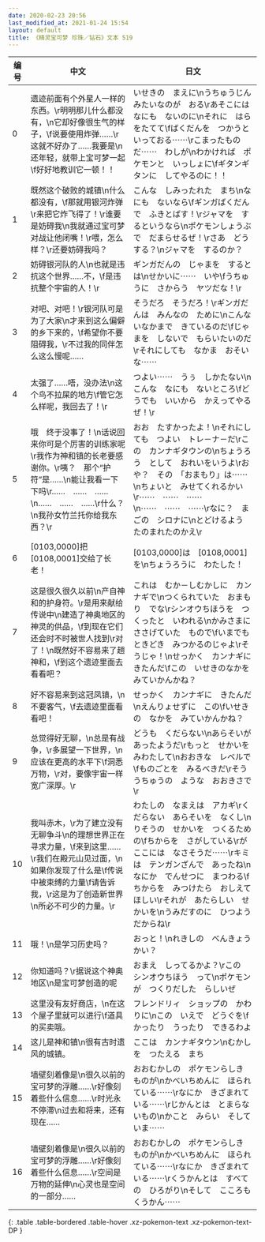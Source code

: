 ```yaml
---
date: 2020-02-23 20:56
last_modified_at: 2021-01-24 15:54
layout: default
title: 《精灵宝可梦 珍珠／钻石》文本 519
---
```

| 编号 | 中文 | 日文 |
| ---- | ---- | ---- |
| 0 | 遗迹前面有个外星人一样的东西。\r明明那儿什么都没有，\n它却好像很生气的样子，\f说要使用炸弹……\r这就不好办了……我要是\n还年轻，就带上宝可梦一起\f好好地教训它一顿！！ | いせきの　まえに\nうちゅうじん　みたいなのが　おる\rあそこには　なにも　ないのに\nそれに　はらをたてて\fばくだんを　つかうと　いっておる⋯⋯\rこまったものだ⋯⋯　わしが\nわかければ　ポケモンと　いっしょに\fギタンギタンに　してやるのに！！ |
| 1 | 既然这个破败的城镇\n什么都没有，\f那就用银河炸弹\r来把它炸飞得了！\r谁要是妨碍我\n我就通过宝可梦对战让他闭嘴！\r喂，怎么样？\r还要妨碍我吗？ | こんな　しみったれた　まち\nなにも　ないなら\fギンガばくだんで　ふきとばす！\rジャマを　するというなら\nポケモンしょうぶで　だまらせるぜ！\rさあ　どうする？\nジャマを　するのか？ |
| 2 | 妨碍银河队的人\n也就是违抗这个世界……不，\f是违抗整个宇宙的人！\r | ギンガだんの　じゃまを　するとは\nせかいに⋯⋯　いや\fうちゅうに　さからう　ヤツだな！\r |
| 3 | 对吧、对吧！\r银河队可是为了大家\n才来到这么偏僻的乡下来的，\f希望你不要阻碍我，\r不过我的同伴怎么这么慢呢…… | そうだろ　そうだろ！\rギンガだんは　みんなの　ために\nこんな　いなかまで　きているのだ\fじゃまを　しないで　もらいたいのだ\rそれにしても　なかま　おそいな⋯⋯ |
| 4 | 太强了……唔，没办法\n这个鸟不拉屎的地方\f管它怎么样呢，我回去了！\r | つよい⋯⋯　うぅ　しかたない\nこんな　なにも　ないところ\fどうでも　いいから　かえってやるぜ！\r |
| 5 | 哦　终于没事了！\n话说回来你可是个厉害的训练家呢\r我作为神和镇的长老要感谢你。\r咦？　那个“护符”是……\n能让我看一下下吗\r……　……　……　\n……　……　……\r什么？\n我孙女竹兰托你给我东西？\r | おお　たすかったよ！\nそれにしても　つよい　トレ－ナ－だ\rこの　カンナギタウンの\nちょうろう　として　おれいをいうよ\rおや？　その　「おまもり」は⋯⋯\nちょいと　みせてくれるかい\r⋯⋯　⋯⋯　⋯⋯　\n⋯⋯　⋯⋯　⋯⋯\rなに？　まごの　シロナに\nとどけるよう　たのまれたのかえ\r |
| 6 | [0103,0000]把[0108,0001]交给了长老！ | [0103,0000]は　[0108,0001]を\nちょうろうに　わたした！ |
| 7 | 这是很久很久以前\n产自神和的护身符。\r是用来献给传说中\n建造了神奥地区的神灵的供品，\f到现在它们还会时不时被世人找到\r对了！\n既然好不容易来了趟神和，\f到这个遗迹里面去看看吧？ | これは　むか－しむかしに　カンナギで\nつくられていた　おまもり　でな\rシンオウちほうを　つくったと　いわれる\nかみさまに　ささげていた　もので\fいまでも　ときどき　みつかるのじゃよ\rそうじゃ！\nせっかく　カンナギに　きたんだ\fこの　いせきのなかを　みていかんかね？ |
| 8 | 好不容易来到这冠凤镇，\n不要客气，\f去遗迹里面看看吧！ | せっかく　カンナギに　きたんだ\nえんりょせずに　この\fいせきの　なかを　みていかんかね？ |
| 9 | 总觉得好无聊，\n总是有战争，\r多展望一下世界，\n应该在更高的水平下\f洞悉万物，\r对，要像宇宙一样宽广深厚。\r | どうも　くだらない\nあらそいが　あったようだ\rもっと　せかいを　みわたして\nおおきな　レベルで\fものごとを　みるべきだ\rそう　うちゅうの　ような　おおきさで\r |
| 10 | 我叫赤木，\r为了建立没有无聊争斗\n的理想世界正在寻求力量，\f来到这里……\r我们在殿元山见过面，\n如果你发现了什么是\f传说中被束缚的力量\f请告诉我，\r这是为了创造新世界\n所必不可少的力量。\r | わたしの　なまえは　アカギ\rくだらない　あらそいを　なくし\nりそうの　せかいを　つくるための\fちからを　さがしている\rが　ここには　なさそうだ⋯⋯\rキミは　テンガンざんで　あったね\nなにか　でんせつに　まつわる\fちからを　みつけたら　おしえてほしい\rそれが　あたらしい　せかいを\nうみだすのに　ひつよう　だからね\r |
| 11 | 哦！\n是学习历史吗？ | おっと！\nれきしの　べんきょう　かい？ |
| 12 | 你知道吗？\r据说这个神奥地区\n是宝可梦创造的呢 | おまえ　しってるかよ？\rこの　シンオウちほう　って\nポケモンが　つくりだした　らしいぜ |
| 13 | 这里没有友好商店，\n在这个屋子里就可以进行\f道具的买卖哦。 | フレンドリィ　ショップの　かわりに\nこの　いえで　どうぐを\fかったり　うったり　できるわよ |
| 14 | 这儿是神和镇\n很有古时遗风的城镇。 | ここは　カンナギタウン\nむかしを　つたえる　まち |
| 15 | 墙壁刻着像是\n很久以前的宝可梦的浮雕……\r好像刻着些什么信息……\r时光永不停滞\n过去和将来，还有现在…… | おおむかしの　ポケモンらしき　ものが\nかべいちめんに　ほられている⋯⋯\rなにか　きざまれている⋯⋯\rじかんとは　とまらないもの\nかこと　みらい　そして　いま⋯⋯ |
| 16 | 墙壁刻着像是\n很久以前的宝可梦的浮雕……\r好像刻着些什么信息……\r空间是万物的延伸\n心灵也是空间的一部分…… | おおむかしの　ポケモンらしき　ものが\nかべいちめんに　ほられている⋯⋯\rなにか　きざまれている⋯⋯\rくうかんとは　すべての　ひろがり\nそして　こころも　くうかん⋯⋯ |
{: .table .table-bordered .table-hover .xz-pokemon-text .xz-pokemon-text-DP }